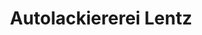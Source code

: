 ---
title: "Autolackiererei Lentz"
url: /stolberg-rhld/autolackiererei-lentz/
shop: Autowerkstatt
---